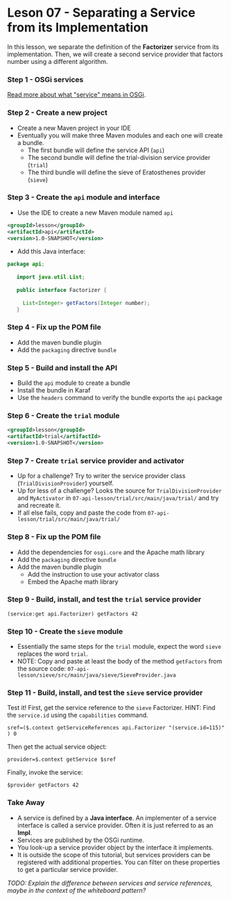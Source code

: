 # Leson 07 - Separating a Service from its Implementation
In this lesson, we separate the definition of the **Factorizer** service from its implementation.
Then, we will create a second service provider that factors number using a different algorithm.

### Step 1 - OSGi services
[Read more about what "service" means in OSGi](service-and-interface.md).

### Step 2 - Create a new project
* Create a new Maven project in your IDE
* Eventually you will make three Maven modules and each one will create a bundle.
  * The first bundle will define the service API (`api`)
  * The second bundle will define the trial-division service provider (`trial`)
  * The third bundle will define the  sieve of Eratosthenes provider (`sieve`)

### Step 3 - Create the `api` module and interface
 * Use the IDE to create a new Maven module named `api`
 
 ```xml
<groupId>lesson</groupId>
<artifactId>api</artifactId>
<version>1.0-SNAPSHOT</version>
```
 
* Add this Java interface:
 
 ```java
 package api;
    
    import java.util.List;
    
    public interface Factorizer {
    
      List<Integer> getFactors(Integer number);
    }
 ```
 
 ### Step 4 - Fix up the POM file
 * Add the maven bundle plugin
 * Add the `packaging` directive `bundle`
 
 ### Step 5 - Build and install the API
 * Build the `api` module to create a bundle
 * Install the bundle in Karaf
 * Use the `headers` command to verify the bundle exports the `api` package
 
 ### Step 6 - Create the `trial` module
 ```xml
<groupId>lesson</groupId>
<artifactId>trial</artifactId>
<version>1.0-SNAPSHOT</version>
```

### Step 7 - Create `trial` service provider and activator
 * Up for a challenge? Try to writer the service provider class (`TrialDivisionProvider`) 
 yourself. 
 * Up for less of a challenge? Looks the source for `TrialDivisionProvider` and
 `MyActivator` in `07-api-lesson/trial/src/main/java/trial/` and try and recreate it.
 * If all else fails, copy and paste the code from `07-api-lesson/trial/src/main/java/trial/`

### Step 8 - Fix up the POM file
 * Add the dependencies for `osgi.core` and the Apache math library
 * Add the `packaging` directive `bundle` 
 * Add the maven bundle plugin
   * Add the instruction to use your activator class
   * Embed the Apache math library
      
### Step 9 - Build, install, and test the `trial` service provider
`(service:get api.Factorizer) getFactors 42`

### Step 10 - Create the `sieve` module
* Essentially the same steps for the `trial` module, expect the word `sieve` replaces
the word `trial`. 
* NOTE: Copy and paste at least the body of the method `getFactors` from the source code:
`07-api-lesson/sieve/src/main/java/sieve/SieveProvider.java`

### Step 11 - Build, install, and test the `sieve` service provider
Test it! First, get the service reference to the `sieve` Factorizer. 
HINT: Find the `service.id` using the `capabilities` command.

    sref=($.context getServiceReferences api.Factorizer "(service.id=115)" ) 0

Then get the actual service object:

    provider=$.context getService $sref
   
Finally, invoke the service:

    $provider getFactors 42
 
### Take Away
- A service is defined by a **Java interface**. An implementer of a service interface is called a 
service provider. Often it is just referred to as an **Impl**.
- Services are published by the OSGi runtime. 
- You look-up a service provider object by the interface it implements.
- It is outside the scope of this tutorial, but services providers can be registered with 
additional properties. You can filter on these properties to get a particular service provider.

*TODO: Explain the difference between services and service references, maybe in the context of the 
whiteboard pattern?*
